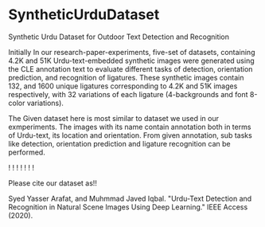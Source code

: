 # SyntheticUrduDataset
Synthetic Urdu Dataset for Outdoor Text Detection and Recognition

Initially In our research-paper-experiments, five-set of datasets, containing 4.2K and 51K Urdu-text-embedded synthetic images were generated using the CLE annotation text to evaluate different tasks of detection, orientation prediction, and recognition of ligatures. These synthetic images contain 132, and 1600 unique ligatures corresponding to 4.2K and 51K images respectively, with 32 variations of each ligature (4-backgrounds and font 8-color variations). 

The Given dataset here is most similar to dataset we used in our exmperiments. The images with its name contain annotation both in terms of Urdu-text, its location and orientation. From given annotation, sub tasks like detection, orientation prediction and ligature recognition can be performed.


!
!
!
!
!
!
!

Please cite our dataset as!!

Syed Yasser Arafat, and Muhmmad Javed Iqbal. "Urdu-Text Detection and Recognition in Natural Scene Images Using Deep Learning." IEEE Access (2020).
